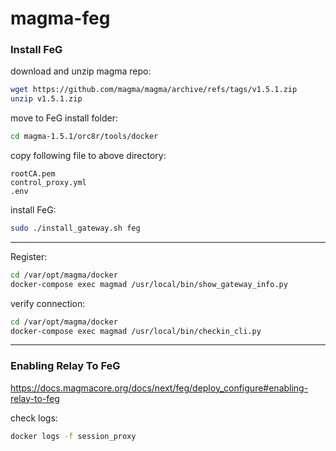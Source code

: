 # magma-feg

### Install FeG

download and unzip magma repo:
```bash
wget https://github.com/magma/magma/archive/refs/tags/v1.5.1.zip
unzip v1.5.1.zip
```

move to FeG install folder:
```bash
cd magma-1.5.1/orc8r/tools/docker
```

copy following file to above directory:
```
rootCA.pem
control_proxy.yml
.env
```

install FeG:
```bash
sudo ./install_gateway.sh feg
```
---

Register:
```bash
cd /var/opt/magma/docker
docker-compose exec magmad /usr/local/bin/show_gateway_info.py
```

verify connection:
```bash
cd /var/opt/magma/docker
docker-compose exec magmad /usr/local/bin/checkin_cli.py
```
---

### Enabling Relay To FeG

https://docs.magmacore.org/docs/next/feg/deploy_configure#enabling-relay-to-feg

check logs:
```bash
docker logs -f session_proxy
```

